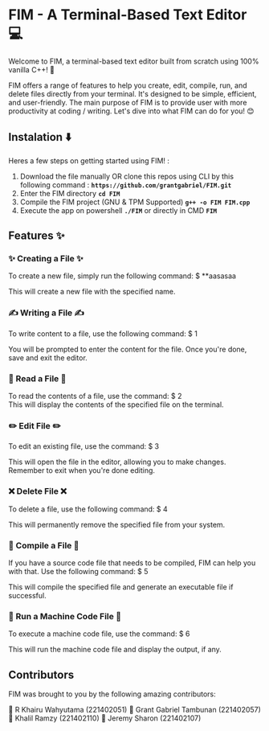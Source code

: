 # FIM - A Terminal-Based Text Editor 💻

Welcome to FIM, a terminal-based text editor built from scratch using 100% vanilla C++! 🚀

FIM offers a range of features to help you create, edit, compile, run, and delete files directly from your terminal. It's designed to be simple, efficient, and user-friendly. The main purpose of FIM is to provide user with more productivity at coding / writing. Let's dive into what FIM can do for you! 😊

## Instalation ⬇️

Heres a few steps on getting started using FIM! : 
1. Download the file manually OR clone this repos using CLI by this following command : **`https://github.com/grantgabriel/FIM.git`** 
2. Enter the FIM directory **`cd FIM`**
3. Compile the FIM project (GNU & TPM Supported) **`g++ -o FIM FIM.cpp`**
4. Execute the app on powershell **`./FIM`** or directly in CMD **`FIM`**

## Features ✨

### ✨ Creating a File ✨

To create a new file, simply run the following command: $ **aasasaa

This will create a new file with the specified name.

### ✍️ Writing a File ✍️

To write content to a file, use the following command: $ 1

You will be prompted to enter the content for the file. Once you're done, save and exit the editor.

### 📖 Read a File 📖

To read the contents of a file, use the command: $ 2 <br>
This will display the contents of the specified file on the terminal.

### ✏️ Edit File ✏️

To edit an existing file, use the command: $ 3

This will open the file in the editor, allowing you to make changes. Remember to exit when you're done editing.

### ❌ Delete File ❌

To delete a file, use the following command: $ 4

This will permanently remove the specified file from your system.

### 🔨 Compile a File 🔨 

If you have a source code file that needs to be compiled, FIM can help you with that. Use the following command: $ 5

This will compile the specified file and generate an executable file if successful.

### 🏃 Run a Machine Code File 🏃

To execute a machine code file, use the command: $ 6

This will run the machine code file and display the output, if any.

## Contributors

FIM was brought to you by the following amazing contributors:

👥 R Khairu Wahyutama (221402051)
👥 Grant Gabriel Tambunan (221402057)
👥 Khalil Ramzy (221402110)
👥 Jeremy Sharon (221402107)

